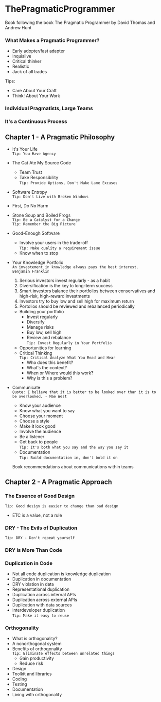 # ThePragmaticProgrammer
Book following the book The Pragmatic Programmer by David Thomas and Andrew Hunt 

### What Makes a Pragmatic Programmer?
 - Early adopter/fast adapter
 - Inquisiive
 - Critical thinker
 - Realistic
 - Jack of all trades

 Tips:
 - Care About Your Craft
 - Think! About Your Work

 ### Individual Pragmatists, Large Teams

 ### It's a Continuous Process

 ## Chapter 1 - A Pragmatic Philosophy

- It's Your Life  
`Tip: You Have Agency`

- The Cat Ate My Source Code
   - Team Trust
   - Take Responsibility  
`Tip: Provide Options, Don't Make Lame Excuses`

 - Software Entropy  
`Tip: Don't Live with Broken Windows`

 - First, Do No Harm

 - Stone Soup and Boiled Frogs  
`Tip: Be a Catalyst for a Change`  
`Tip: Remember the Big Picture`

 - Good-Enough Software
   - Involve your users in the trade-off  
`Tip: Make quality a requirement issue`
   - Know when to stop

 - Your Knowledge Portfolio  
`An investement in knowledge always pays the best interest.  Benjamin Franklin`  
   1) Serious investors invest regularly - as a habit
   2) Diversification is the key to long-term success
   3) Smart investors balance their portfolios between conservatives and high-risk, high-reward investments
   4) Investors try to buy low and sell high for maximum return
   5) Portolios should be reviewed and rebalanced periodically   
  
   - Building  your portfolio  
      - Invest regularly 
      - Diversify
      - Manage risks
      - Buy low, sell high
      - Review and rebalance  
   `Tip: Invest Regularly in Your Portfolio`
   - Opportunities for learning
   - Critical Thinking  
   `Tip: Critical Analyze What You Read and Hear`
     - Who does this benefit?
     - What's the context?
     - When or Where would this work?
     - Why is this a problem?

- Communicate  
`Quote: I believe that it is better to be looked over than it is to be overlooked. - Mae West`
   - Know your audience
   - Know what you want to say  
   - Choose your moment  
   - Choose a style
   - Make it look good
   - Involve the audience
  - Be a listener
   - Get back to people  
 `Tip: It's both what you say and the way you say it`  
   - Documentation   
`Tip: Build documentation in, don't bold it on`  

  Book recommendations about communications within teams 

## Chapter 2 - A Pragmatic Approach  

### The Essence of Good Design  
`Tip: Good design is easier to change than bad design`
- ETC is a value, not a rule

### DRY - The Evils of Duplication
`Tip: DRY - Don't repeat yourself`

### DRY is More Than Code

### Duplication in Code
 - Not all code duplication is knowledge duplication
 - Duplication in documentation
 - DRY violation in data
 - Representational duplication
 - Duplication across internal APIs
 - Duplication across external APIs
 - Duplication with data sources
 - Interdeveloper duplication  
`Tip: Make it easy to reuse`

### Orthogonality
- What is orthogonality?
- A nonorthogonal system
- Benefits of orthogonality  
`Tip: Eliminate effects between unrelated things`
  - Gain productivity
  - Reduce risk
 - Design
 - Toolkit and libraries
 - Coding
 - Testing
 - Documentation
- Living with orthogonality
